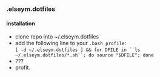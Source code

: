 ### .elseym.dotfiles

#### installation

* clone repo into ~/.elseym.dotfiles
* add the following line to your `.bash_profile`:  
`[ -d ~/.elseym.dotfiles ] && for DFILE in ``ls ~/.elseym.dotfiles/*.sh``; do source "$DFILE"; done`
* ???
* profit.
